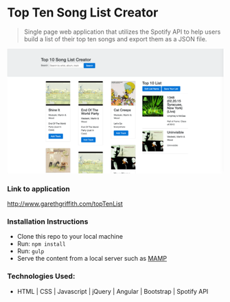 # Top Ten Song List Creator
> Single page web application that utilizes the Spotify API to help users build a list of their top ten songs and export them as a JSON file.

![Screenshot](https://raw.githubusercontent.com/garethhgriffith/README_IMAGES/master/topTenSongs.png "Screenshot")

### Link to application
http://www.garethgriffith.com/topTenList

### Installation Instructions
- Clone this repo to your local machine
- Run: `npm install`
- Run: `gulp`
- Serve the content from a local server such as [MAMP](https://www.mamp.info/en/)

### Technologies Used:
- HTML | CSS | Javascript | jQuery | Angular | Bootstrap | Spotify API 

